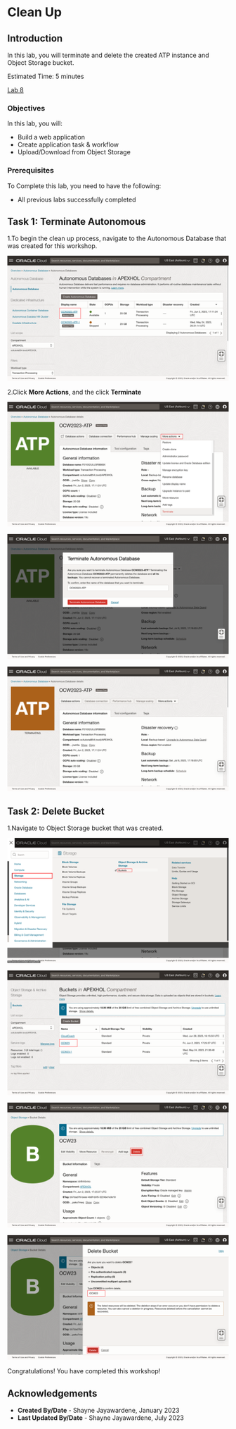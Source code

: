# Clean Up

## Introduction

In this lab, you will terminate and delete the created ATP instance and Object Storage bucket.

Estimated Time: 5 minutes

[Lab 8](videohub:1_1f7sq4dl)

### Objectives

In this lab, you will:

- Build a web application
- Create application task & workflow
- Upload/Download from Object Storage

### Prerequisites

To Complete this lab, you need to have the following:

- All previous labs successfully completed

## Task 1: Terminate Autonomous

1.To begin the clean up process, navigate to the Autonomous Database that was created for this workshop.

![Navigate ATP](images/navigate-autonomous.png " ")

2.Click **More Actions**, and the click **Terminate**

![More Actions](images/terminate-atp-1.png " ")

![Terminate](images/terminate-atp-2.png " ")

![ATP Terminated](images/terminate-atp-3.png " ")

## Task 2: Delete Bucket

1.Navigate to Object Storage bucket that was created.

![Object Storage](images/navigate-bucket.png " ")

![OCW23 Bucket](images/click-OCW23.png " ")

![Click Delete](images/delete-bucket-1.png " ")

![Confirm Delete](images/delete-bucket-2.png " ")

Congratulations! You have completed this workshop!

## Acknowledgements

- **Created By/Date** - Shayne Jayawardene, January 2023
- **Last Updated By/Date** - Shayne Jayawardene, July 2023
